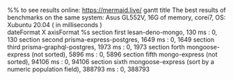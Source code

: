%% to see results online: https://mermaid.live/
gantt
   	title The best results of benchmarks on the same system: Asus GL552V, 16G of memory, corei7, OS: Xubuntu 20.04 ( in milliseconds )  
    dateFormat X
    axisFormat %s
    section first
    lesan-deno-mongo, 130 ms   : 0, 130
    section second
    prisma-express-postgres, 1649 ms : 0, 1649
    section third
    prisma-graphql-postgres, 1973 ms : 0, 1973
    section forth
    mongoose-express (not sorted), 5896 ms    : 0, 5896
    section fifth
    mongo-express (not sorted), 94106 ms    : 0, 94106
    section sixth
    mongoose-express (sort by a numeric population field), 388793 ms   : 0, 388793
